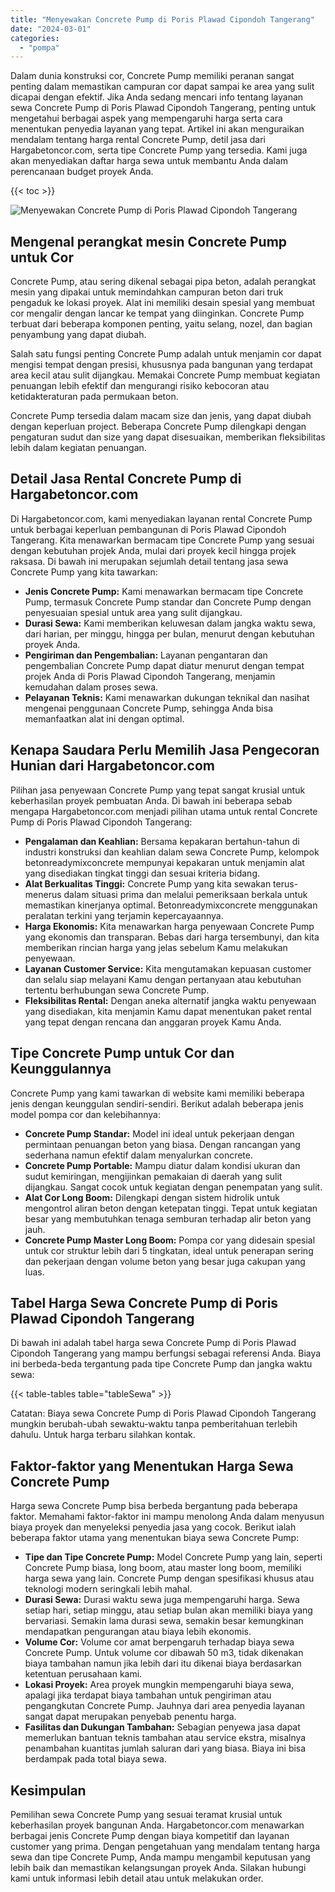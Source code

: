 ```yaml
---
title: "Menyewakan Concrete Pump di Poris Plawad Cipondoh Tangerang"
date: "2024-03-01"
categories: 
  - "pompa"
---
```




Dalam dunia konstruksi cor, Concrete Pump memiliki peranan sangat penting dalam memastikan campuran cor dapat sampai ke area yang sulit dicapai dengan efektif. Jika Anda sedang mencari info tentang layanan sewa Concrete Pump di Poris Plawad Cipondoh Tangerang, penting untuk mengetahui berbagai aspek yang mempengaruhi harga serta cara menentukan penyedia layanan yang tepat. Artikel ini akan menguraikan mendalam tentang harga rental Concrete Pump, detil jasa dari Hargabetoncor.com, serta tipe Concrete Pump yang tersedia. Kami juga akan menyediakan daftar harga sewa untuk membantu Anda dalam perencanaan budget proyek Anda.

{{< toc >}}

![Menyewakan Concrete Pump di Poris Plawad Cipondoh Tangerang](https://hargareadymixid.github.io/pompa/concrete-pump%20(19).png)

## Mengenal perangkat mesin Concrete Pump untuk Cor

Concrete Pump, atau sering dikenal sebagai pipa beton, adalah perangkat mesin yang dipakai untuk memindahkan campuran beton dari truk pengaduk ke lokasi proyek. Alat ini memiliki desain spesial yang membuat cor mengalir dengan lancar ke tempat yang diinginkan. Concrete Pump terbuat dari beberapa komponen penting, yaitu selang, nozel, dan bagian penyambung yang dapat diubah.

Salah satu fungsi penting Concrete Pump adalah untuk menjamin cor dapat mengisi tempat dengan presisi, khususnya pada bangunan yang terdapat area kecil atau sulit dijangkau. Memakai Concrete Pump membuat kegiatan penuangan lebih efektif dan mengurangi risiko kebocoran atau ketidakteraturan pada permukaan beton.

Concrete Pump tersedia dalam macam size dan jenis, yang dapat diubah dengan keperluan project. Beberapa Concrete Pump dilengkapi dengan pengaturan sudut dan size yang dapat disesuaikan, memberikan fleksibilitas lebih dalam kegiatan penuangan.

## Detail Jasa Rental Concrete Pump di Hargabetoncor.com

Di Hargabetoncor.com, kami menyediakan layanan rental Concrete Pump untuk berbagai keperluan pembangunan di Poris Plawad Cipondoh Tangerang. Kita menawarkan bermacam tipe Concrete Pump yang sesuai dengan kebutuhan projek Anda, mulai dari proyek kecil hingga projek raksasa. Di bawah ini merupakan sejumlah detail tentang jasa sewa Concrete Pump yang kita tawarkan:

- **Jenis Concrete Pump:** Kami menawarkan bermacam tipe Concrete Pump, termasuk Concrete Pump standar dan Concrete Pump dengan penyesuaian spesial untuk area yang sulit dijangkau.
- **Durasi Sewa:** Kami memberikan keluwesan dalam jangka waktu sewa, dari harian, per minggu, hingga per bulan, menurut dengan kebutuhan proyek Anda.
- **Pengiriman dan Pengembalian:** Layanan pengantaran dan pengembalian Concrete Pump dapat diatur menurut dengan tempat projek Anda di Poris Plawad Cipondoh Tangerang, menjamin kemudahan dalam proses sewa.
- **Pelayanan Teknis:** Kami menawarkan dukungan teknikal dan nasihat mengenai penggunaan Concrete Pump, sehingga Anda bisa memanfaatkan alat ini dengan optimal.

## Kenapa Saudara Perlu Memilih Jasa Pengecoran Hunian dari Hargabetoncor.com

Pilihan jasa penyewaan Concrete Pump yang tepat sangat krusial untuk keberhasilan proyek pembuatan Anda. Di bawah ini beberapa sebab mengapa Hargabetoncor.com menjadi pilihan utama untuk rental Concrete Pump di Poris Plawad Cipondoh Tangerang:

- **Pengalaman dan Keahlian:** Bersama kepakaran bertahun-tahun di industri konstruksi dan keahlian dalam sewa Concrete Pump, kelompok betonreadymixconcrete mempunyai kepakaran untuk menjamin alat yang disediakan tingkat tinggi dan sesuai kriteria bidang.
- **Alat Berkualitas Tinggi:** Concrete Pump yang kita sewakan terus-menerus dalam situasi prima dan melalui pemeriksaan berkala untuk memastikan kinerjanya optimal. Betonreadymixconcrete menggunakan peralatan terkini yang terjamin kepercayaannya.
- **Harga Ekonomis:** Kita menawarkan harga penyewaan Concrete Pump yang ekonomis dan transparan. Bebas dari harga tersembunyi, dan kita memberikan rincian harga yang jelas sebelum Kamu melakukan penyewaan.
- **Layanan Customer Service:** Kita mengutamakan kepuasan customer dan selalu siap melayani Kamu dengan pertanyaan atau kebutuhan tertentu berhubungan sewa Concrete Pump.
- **Fleksibilitas Rental:** Dengan aneka alternatif jangka waktu penyewaan yang disediakan, kita menjamin Kamu dapat menentukan paket rental yang tepat dengan rencana dan anggaran proyek Kamu Anda.

## Tipe Concrete Pump untuk Cor dan Keunggulannya

Concrete Pump yang kami tawarkan di website kami memiliki beberapa jenis dengan keunggulan sendiri-sendiri. Berikut adalah beberapa jenis model pompa cor dan kelebihannya:

- **Concrete Pump Standar:** Model ini ideal untuk pekerjaan dengan permintaan penuangan beton yang biasa. Dengan rancangan yang sederhana namun efektif dalam menyalurkan concrete.
- **Concrete Pump Portable:** Mampu diatur dalam kondisi ukuran dan sudut kemiringan, mengijinkan pemakaian di daerah yang sulit dijangkau. Sangat cocok untuk kegiatan dengan penempatan yang sulit.
- **Alat Cor Long Boom:** Dilengkapi dengan sistem hidrolik untuk mengontrol aliran beton dengan ketepatan tinggi. Tepat untuk kegiatan besar yang membutuhkan tenaga semburan terhadap alir beton yang jauh.
- **Concrete Pump Master Long Boom:** Pompa cor yang didesain spesial untuk cor struktur lebih dari 5 tingkatan, ideal untuk penerapan sering dan pekerjaan dengan volume beton yang besar juga cakupan yang luas.

## Tabel Harga Sewa Concrete Pump di Poris Plawad Cipondoh Tangerang

Di bawah ini adalah tabel harga sewa Concrete Pump di Poris Plawad Cipondoh Tangerang yang mampu berfungsi sebagai referensi Anda. Biaya ini berbeda-beda tergantung pada tipe Concrete Pump dan jangka waktu sewa:

{{< table-tables table="tableSewa" >}}

Catatan: Biaya sewa Concrete Pump di Poris Plawad Cipondoh Tangerang mungkin berubah-ubah sewaktu-waktu tanpa pemberitahuan terlebih dahulu. Untuk harga terbaru silahkan kontak.

## Faktor-faktor yang Menentukan Harga Sewa Concrete Pump

Harga sewa Concrete Pump bisa berbeda bergantung pada beberapa faktor. Memahami faktor-faktor ini mampu menolong Anda dalam menyusun biaya proyek dan menyeleksi penyedia jasa yang cocok. Berikut ialah beberapa faktor utama yang menentukan biaya sewa Concrete Pump:

- **Tipe dan Tipe Concrete Pump:** Model Concrete Pump yang lain, seperti Concrete Pump biasa, long boom, atau master long boom, memiliki harga sewa yang lain. Concrete Pump dengan spesifikasi khusus atau teknologi modern seringkali lebih mahal.
- **Durasi Sewa:** Durasi waktu sewa juga mempengaruhi harga. Sewa setiap hari, setiap minggu, atau setiap bulan akan memiliki biaya yang bervariasi. Semakin lama durasi sewa, semakin besar kemungkinan mendapatkan pengurangan atau biaya lebih ekonomis.
- **Volume Cor:** Volume cor amat berpengaruh terhadap biaya sewa Concrete Pump. Untuk volume cor dibawah 50 m3, tidak dikenakan biaya tambahan namun jika lebih dari itu dikenai biaya berdasarkan ketentuan perusahaan kami.
- **Lokasi Proyek:** Area proyek mungkin mempengaruhi biaya sewa, apalagi jika terdapat biaya tambahan untuk pengiriman atau pengangkutan Concrete Pump. Jauhnya dari area penyedia layanan sangat dapat merupakan penyebab penentu harga.
- **Fasilitas dan Dukungan Tambahan:** Sebagian penyewa jasa dapat memerlukan bantuan teknis tambahan atau service ekstra, misalnya penambahan kuantitas jumlah saluran dari yang biasa. Biaya ini bisa berdampak pada total biaya sewa.

## Kesimpulan

Pemilihan sewa Concrete Pump yang sesuai teramat krusial untuk keberhasilan proyek bangunan Anda. Hargabetoncor.com menawarkan berbagai jenis Concrete Pump dengan biaya kompetitif dan layanan customer yang prima. Dengan pengetahuan yang mendalam tentang harga sewa dan tipe Concrete Pump, Anda mampu mengambil keputusan yang lebih baik dan memastikan kelangsungan proyek Anda. Silakan hubungi kami untuk informasi lebih detail atau untuk melakukan order.
